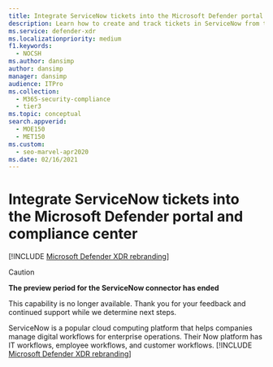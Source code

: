 ```yaml
---
title: Integrate ServiceNow tickets into the Microsoft Defender portal and compliance center
description: Learn how to create and track tickets in ServiceNow from the Microsoft Defender portal and compliance center.
ms.service: defender-xdr
ms.localizationpriority: medium
f1.keywords:
  - NOCSH
ms.author: dansimp
author: dansimp
manager: dansimp
audience: ITPro
ms.collection: 
  - M365-security-compliance
  - tier3
ms.topic: conceptual
search.appverid: 
  - MOE150
  - MET150
ms.custom: 
  - seo-marvel-apr2020
ms.date: 02/16/2021
---
```


# Integrate ServiceNow tickets into the Microsoft Defender portal and compliance center

[!INCLUDE [Microsoft Defender XDR rebranding](../includes/microsoft-defender.md)]

> [!CAUTION]
> **The preview period for the ServiceNow connector has ended**
>
> This capability is no longer available. Thank you for your feedback and continued support while we determine next steps.

ServiceNow is a popular cloud computing platform that helps companies manage digital workflows for enterprise operations. Their Now platform has IT workflows, employee workflows, and customer workflows.
[!INCLUDE [Microsoft Defender XDR rebranding](../includes/defender-m3d-techcommunity.md)]
